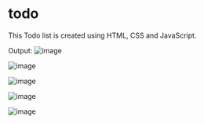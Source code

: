# todo

This Todo list is created using HTML, CSS and JavaScript.</br>

Output:
![image](https://github.com/tanishahaha/todo/assets/123636127/5120a1db-1c03-461e-a6ec-c7da4f55edeb)

![image](https://github.com/tanishahaha/todo/assets/123636127/83448201-8f0a-4d02-9e6d-3f8b1b6ca8d8)

![image](https://github.com/tanishahaha/todo/assets/123636127/df427629-18d2-4606-95ef-47c8013dc5bd)

![image](https://github.com/tanishahaha/todo/assets/123636127/c66036f7-0af1-4b23-b85c-742f207a22bf)

![image](https://github.com/tanishahaha/todo/assets/123636127/11917aba-484d-42b5-b9f0-50feacd10f7f)
